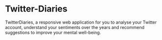 # Twitter-Diaries
TwitterDiaries, a responsive web application for you to analyse your Twitter account, understand your sentiments over the years and recommend suggestions to improve your mental well-being.
